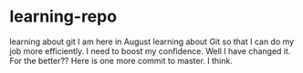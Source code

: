 # learning-repo
learning about git
I am here in August learning about Git so that I can do my job more efficiently.
I need to boost my confidence.
Well I have changed it. For the better??
Here is one more commit to master. I think.
